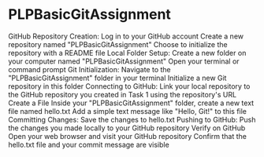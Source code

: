 # PLPBasicGitAssignment
GitHub Repository Creation: Log in to your GitHub account Create a new repository named "PLPBasicGitAssignment" Choose to initialize the repository with a README file Local Folder Setup: Create a new folder on your computer named "PLPBasicGitAssignment" Open your terminal or command prompt Git Initialization: Navigate to the "PLPBasicGitAssignment" folder in your terminal Initialize a new Git repository in this folder Connecting to GitHub: Link your local repository to the GitHub repository you created in Task 1 using the repository's URL Create a File Inside your "PLPBasicGitAssignment" folder, create a new text file named hello.txt Add a simple text message like "Hello, Git!" to this file Committing Changes: Save the changes to hello.txt Pushing to GitHub: Push the changes you made locally to your GitHub repository Verify on GitHub Open your web browser and visit your GitHub repository Confirm that the hello.txt file and your commit message are visible
